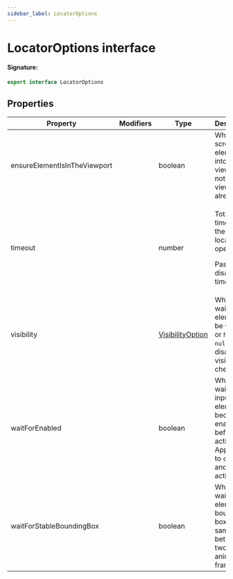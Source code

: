 ```yaml
---
sidebar_label: LocatorOptions
---
```


# LocatorOptions interface

#### Signature:

```typescript
export interface LocatorOptions
```

## Properties

| Property                     | Modifiers | Type                                                | Description                                                                                                                             | Default                               |
| ---------------------------- | --------- | --------------------------------------------------- | --------------------------------------------------------------------------------------------------------------------------------------- | ------------------------------------- |
| ensureElementIsInTheViewport |           | boolean                                             | Whether to scroll the element into viewport if not in the viewprot already.                                                             | <code>true</code>                     |
| timeout                      |           | number                                              | <p>Total timeout for the entire locator operation.</p><p>Pass <code>0</code> to disable timeout.</p>                                    | <code>Page.getDefaultTimeout()</code> |
| visibility                   |           | [VisibilityOption](./puppeteer.visibilityoption.md) | Whether to wait for the element to be <code>visible</code> or <code>hidden</code>. <code>null</code> to disable visibility checks.      |                                       |
| waitForEnabled               |           | boolean                                             | Whether to wait for input elements to become enabled before the action. Applicable to <code>click</code> and <code>fill</code> actions. | <code>true</code>                     |
| waitForStableBoundingBox     |           | boolean                                             | Whether to wait for the element's bounding box to be same between two animation frames.                                                 | <code>true</code>                     |
